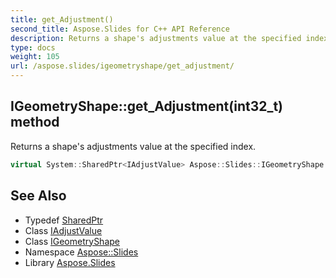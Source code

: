 ```yaml
---
title: get_Adjustment()
second_title: Aspose.Slides for C++ API Reference
description: Returns a shape's adjustments value at the specified index.
type: docs
weight: 105
url: /aspose.slides/igeometryshape/get_adjustment/
---
```

## IGeometryShape::get_Adjustment(int32_t) method


Returns a shape's adjustments value at the specified index.

```cpp
virtual System::SharedPtr<IAdjustValue> Aspose::Slides::IGeometryShape::get_Adjustment(int32_t index)=0
```

## See Also

* Typedef [SharedPtr](../../../system/sharedptr/)
* Class [IAdjustValue](../../iadjustvalue/)
* Class [IGeometryShape](../)
* Namespace [Aspose::Slides](../../)
* Library [Aspose.Slides](../../../)